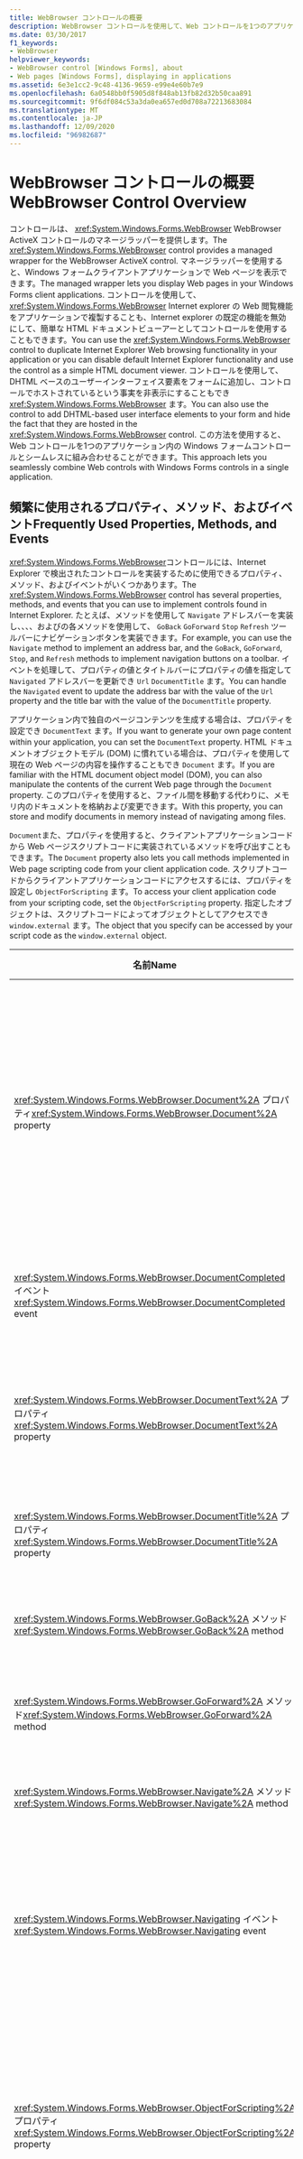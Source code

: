 ```yaml
---
title: WebBrowser コントロールの概要
description: WebBrowser コントロールを使用して、Web コントロールを1つのアプリケーション内の Windows フォームコントロールとシームレスに結合する方法について説明します。
ms.date: 03/30/2017
f1_keywords:
- WebBrowser
helpviewer_keywords:
- WebBrowser control [Windows Forms], about
- Web pages [Windows Forms], displaying in applications
ms.assetid: 6e3e1cc2-9c48-4136-9659-e99e4e60b7e9
ms.openlocfilehash: 6a0548bb0f5905d8f848ab13fb82d32b50caa891
ms.sourcegitcommit: 9f6df084c53a3da0ea657ed0d708a72213683084
ms.translationtype: MT
ms.contentlocale: ja-JP
ms.lasthandoff: 12/09/2020
ms.locfileid: "96982687"
---
```

# <a name="webbrowser-control-overview"></a><span data-ttu-id="9ff59-103">WebBrowser コントロールの概要</span><span class="sxs-lookup"><span data-stu-id="9ff59-103">WebBrowser Control Overview</span></span>
<span data-ttu-id="9ff59-104">コントロールは、 <xref:System.Windows.Forms.WebBrowser> WebBrowser ActiveX コントロールのマネージラッパーを提供します。</span><span class="sxs-lookup"><span data-stu-id="9ff59-104">The <xref:System.Windows.Forms.WebBrowser> control provides a managed wrapper for the WebBrowser ActiveX control.</span></span> <span data-ttu-id="9ff59-105">マネージラッパーを使用すると、Windows フォームクライアントアプリケーションで Web ページを表示できます。</span><span class="sxs-lookup"><span data-stu-id="9ff59-105">The managed wrapper lets you display Web pages in your Windows Forms client applications.</span></span> <span data-ttu-id="9ff59-106">コントロールを使用して、 <xref:System.Windows.Forms.WebBrowser> Internet explorer の Web 閲覧機能をアプリケーションで複製することも、Internet explorer の既定の機能を無効にして、簡単な HTML ドキュメントビューアーとしてコントロールを使用することもできます。</span><span class="sxs-lookup"><span data-stu-id="9ff59-106">You can use the <xref:System.Windows.Forms.WebBrowser> control to duplicate Internet Explorer Web browsing functionality in your application or you can disable default Internet Explorer functionality and use the control as a simple HTML document viewer.</span></span> <span data-ttu-id="9ff59-107">コントロールを使用して、DHTML ベースのユーザーインターフェイス要素をフォームに追加し、コントロールでホストされているという事実を非表示にすることもでき <xref:System.Windows.Forms.WebBrowser> ます。</span><span class="sxs-lookup"><span data-stu-id="9ff59-107">You can also use the control to add DHTML-based user interface elements to your form and hide the fact that they are hosted in the <xref:System.Windows.Forms.WebBrowser> control.</span></span> <span data-ttu-id="9ff59-108">この方法を使用すると、Web コントロールを1つのアプリケーション内の Windows フォームコントロールとシームレスに組み合わせることができます。</span><span class="sxs-lookup"><span data-stu-id="9ff59-108">This approach lets you seamlessly combine Web controls with Windows Forms controls in a single application.</span></span>  
  
## <a name="frequently-used-properties-methods-and-events"></a><span data-ttu-id="9ff59-109">頻繁に使用されるプロパティ、メソッド、およびイベント</span><span class="sxs-lookup"><span data-stu-id="9ff59-109">Frequently Used Properties, Methods, and Events</span></span>  
 <span data-ttu-id="9ff59-110"><xref:System.Windows.Forms.WebBrowser>コントロールには、Internet Explorer で検出されたコントロールを実装するために使用できるプロパティ、メソッド、およびイベントがいくつかあります。</span><span class="sxs-lookup"><span data-stu-id="9ff59-110">The <xref:System.Windows.Forms.WebBrowser> control has several properties, methods, and events that you can use to implement controls found in Internet Explorer.</span></span> <span data-ttu-id="9ff59-111">たとえば、メソッドを使用して `Navigate` アドレスバーを実装し、、、、およびの各メソッドを使用して、 `GoBack` `GoForward` `Stop` `Refresh` ツールバーにナビゲーションボタンを実装できます。</span><span class="sxs-lookup"><span data-stu-id="9ff59-111">For example, you can use the `Navigate` method to implement an address bar, and the `GoBack`, `GoForward`, `Stop`, and `Refresh` methods to implement navigation buttons on a toolbar.</span></span> <span data-ttu-id="9ff59-112">イベントを処理して、プロパティの値とタイトルバーにプロパティの値を指定して `Navigated` アドレスバーを更新でき `Url` `DocumentTitle` ます。</span><span class="sxs-lookup"><span data-stu-id="9ff59-112">You can handle the `Navigated` event to update the address bar with the value of the `Url` property and the title bar with the value of the `DocumentTitle` property.</span></span>  
  
 <span data-ttu-id="9ff59-113">アプリケーション内で独自のページコンテンツを生成する場合は、プロパティを設定でき `DocumentText` ます。</span><span class="sxs-lookup"><span data-stu-id="9ff59-113">If you want to generate your own page content within your application, you can set the `DocumentText` property.</span></span> <span data-ttu-id="9ff59-114">HTML ドキュメントオブジェクトモデル (DOM) に慣れている場合は、プロパティを使用して現在の Web ページの内容を操作することもでき `Document` ます。</span><span class="sxs-lookup"><span data-stu-id="9ff59-114">If you are familiar with the HTML document object model (DOM), you can also manipulate the contents of the current Web page through the `Document` property.</span></span> <span data-ttu-id="9ff59-115">このプロパティを使用すると、ファイル間を移動する代わりに、メモリ内のドキュメントを格納および変更できます。</span><span class="sxs-lookup"><span data-stu-id="9ff59-115">With this property, you can store and modify documents in memory instead of navigating among files.</span></span>  
  
 <span data-ttu-id="9ff59-116">`Document`また、プロパティを使用すると、クライアントアプリケーションコードから Web ページスクリプトコードに実装されているメソッドを呼び出すこともできます。</span><span class="sxs-lookup"><span data-stu-id="9ff59-116">The `Document` property also lets you call methods implemented in Web page scripting code from your client application code.</span></span> <span data-ttu-id="9ff59-117">スクリプトコードからクライアントアプリケーションコードにアクセスするには、プロパティを設定し `ObjectForScripting` ます。</span><span class="sxs-lookup"><span data-stu-id="9ff59-117">To access your client application code from your scripting code, set the `ObjectForScripting` property.</span></span> <span data-ttu-id="9ff59-118">指定したオブジェクトは、スクリプトコードによってオブジェクトとしてアクセスでき `window.external` ます。</span><span class="sxs-lookup"><span data-stu-id="9ff59-118">The object that you specify can be accessed by your script code as the `window.external` object.</span></span>  
  
|<span data-ttu-id="9ff59-119">名前</span><span class="sxs-lookup"><span data-stu-id="9ff59-119">Name</span></span>|<span data-ttu-id="9ff59-120">説明</span><span class="sxs-lookup"><span data-stu-id="9ff59-120">Description</span></span>|  
|----------|-----------------|  
|<span data-ttu-id="9ff59-121"><xref:System.Windows.Forms.WebBrowser.Document%2A> プロパティ</span><span class="sxs-lookup"><span data-stu-id="9ff59-121"><xref:System.Windows.Forms.WebBrowser.Document%2A> property</span></span>|<span data-ttu-id="9ff59-122">現在の Web ページの HTML ドキュメントオブジェクトモデル (DOM) へのマネージアクセスを提供するオブジェクトを取得します。</span><span class="sxs-lookup"><span data-stu-id="9ff59-122">Gets an object that provides managed access to the HTML document object model (DOM) of the current Web page.</span></span>|  
|<span data-ttu-id="9ff59-123"><xref:System.Windows.Forms.WebBrowser.DocumentCompleted> イベント</span><span class="sxs-lookup"><span data-stu-id="9ff59-123"><xref:System.Windows.Forms.WebBrowser.DocumentCompleted> event</span></span>|<span data-ttu-id="9ff59-124">Web ページの読み込みが終了したときに発生します。</span><span class="sxs-lookup"><span data-stu-id="9ff59-124">Occurs when a Web page finishes loading.</span></span>|  
|<span data-ttu-id="9ff59-125"><xref:System.Windows.Forms.WebBrowser.DocumentText%2A> プロパティ</span><span class="sxs-lookup"><span data-stu-id="9ff59-125"><xref:System.Windows.Forms.WebBrowser.DocumentText%2A> property</span></span>|<span data-ttu-id="9ff59-126">現在の Web ページの HTML コンテンツを取得または設定します。</span><span class="sxs-lookup"><span data-stu-id="9ff59-126">Gets or sets the HTML content of the current Web page.</span></span>|  
|<span data-ttu-id="9ff59-127"><xref:System.Windows.Forms.WebBrowser.DocumentTitle%2A> プロパティ</span><span class="sxs-lookup"><span data-stu-id="9ff59-127"><xref:System.Windows.Forms.WebBrowser.DocumentTitle%2A> property</span></span>|<span data-ttu-id="9ff59-128">現在の Web ページのタイトルを取得します。</span><span class="sxs-lookup"><span data-stu-id="9ff59-128">Gets the title of the current Web page.</span></span>|  
|<span data-ttu-id="9ff59-129"><xref:System.Windows.Forms.WebBrowser.GoBack%2A> メソッド</span><span class="sxs-lookup"><span data-stu-id="9ff59-129"><xref:System.Windows.Forms.WebBrowser.GoBack%2A> method</span></span>|<span data-ttu-id="9ff59-130">履歴内の前のページに移動します。</span><span class="sxs-lookup"><span data-stu-id="9ff59-130">Navigates to the previous page in history.</span></span>|  
|<span data-ttu-id="9ff59-131"><xref:System.Windows.Forms.WebBrowser.GoForward%2A> メソッド</span><span class="sxs-lookup"><span data-stu-id="9ff59-131"><xref:System.Windows.Forms.WebBrowser.GoForward%2A> method</span></span>|<span data-ttu-id="9ff59-132">履歴の次のページに移動します。</span><span class="sxs-lookup"><span data-stu-id="9ff59-132">Navigates to the next page in history.</span></span>|  
|<span data-ttu-id="9ff59-133"><xref:System.Windows.Forms.WebBrowser.Navigate%2A> メソッド</span><span class="sxs-lookup"><span data-stu-id="9ff59-133"><xref:System.Windows.Forms.WebBrowser.Navigate%2A> method</span></span>|<span data-ttu-id="9ff59-134">指定された URL に移動します。</span><span class="sxs-lookup"><span data-stu-id="9ff59-134">Navigates to the specified URL.</span></span>|  
|<span data-ttu-id="9ff59-135"><xref:System.Windows.Forms.WebBrowser.Navigating> イベント</span><span class="sxs-lookup"><span data-stu-id="9ff59-135"><xref:System.Windows.Forms.WebBrowser.Navigating> event</span></span>|<span data-ttu-id="9ff59-136">ナビゲーションが開始される前に発生し、アクションをキャンセルできるようにします。</span><span class="sxs-lookup"><span data-stu-id="9ff59-136">Occurs before navigation begins, enabling the action to be canceled.</span></span>|  
|<span data-ttu-id="9ff59-137"><xref:System.Windows.Forms.WebBrowser.ObjectForScripting%2A> プロパティ</span><span class="sxs-lookup"><span data-stu-id="9ff59-137"><xref:System.Windows.Forms.WebBrowser.ObjectForScripting%2A> property</span></span>|<span data-ttu-id="9ff59-138">Web ページスクリプトコードがアプリケーションとの通信に使用できるオブジェクトを取得または設定します。</span><span class="sxs-lookup"><span data-stu-id="9ff59-138">Gets or sets an object that Web page scripting code can use to communicate with your application.</span></span>|  
|<span data-ttu-id="9ff59-139"><xref:System.Windows.Forms.WebBrowser.Print%2A> メソッド</span><span class="sxs-lookup"><span data-stu-id="9ff59-139"><xref:System.Windows.Forms.WebBrowser.Print%2A> method</span></span>|<span data-ttu-id="9ff59-140">現在の Web ページを印刷します。</span><span class="sxs-lookup"><span data-stu-id="9ff59-140">Prints the current Web page.</span></span>|  
|<span data-ttu-id="9ff59-141"><xref:System.Windows.Forms.WebBrowser.Refresh%2A> メソッド</span><span class="sxs-lookup"><span data-stu-id="9ff59-141"><xref:System.Windows.Forms.WebBrowser.Refresh%2A> method</span></span>|<span data-ttu-id="9ff59-142">現在の Web ページを再読み込みします。</span><span class="sxs-lookup"><span data-stu-id="9ff59-142">Reloads the current Web page.</span></span>|  
|<span data-ttu-id="9ff59-143"><xref:System.Windows.Forms.WebBrowser.Stop%2A> メソッド</span><span class="sxs-lookup"><span data-stu-id="9ff59-143"><xref:System.Windows.Forms.WebBrowser.Stop%2A> method</span></span>|<span data-ttu-id="9ff59-144">現在のナビゲーションを停止し、サウンドやアニメーションなどの動的なページ要素を停止します。</span><span class="sxs-lookup"><span data-stu-id="9ff59-144">Halts the current navigation and stops dynamic page elements such as sounds and animation.</span></span>|  
|<span data-ttu-id="9ff59-145"><xref:System.Windows.Forms.WebBrowser.Url%2A> プロパティ</span><span class="sxs-lookup"><span data-stu-id="9ff59-145"><xref:System.Windows.Forms.WebBrowser.Url%2A> property</span></span>|<span data-ttu-id="9ff59-146">現在の Web ページの URL を取得または設定します。</span><span class="sxs-lookup"><span data-stu-id="9ff59-146">Gets or sets the URL of the current Web page.</span></span> <span data-ttu-id="9ff59-147">このプロパティを設定すると、コントロールが新しい URL に移動します。</span><span class="sxs-lookup"><span data-stu-id="9ff59-147">Setting this property navigates the control to the new URL.</span></span>|  
  
## <a name="see-also"></a><span data-ttu-id="9ff59-148">関連項目</span><span class="sxs-lookup"><span data-stu-id="9ff59-148">See also</span></span>

- <xref:System.Windows.Forms.WebBrowser>
- <xref:System.Windows.Forms.WebBrowserDocumentCompletedEventArgs>
- <xref:System.Windows.Forms.WebBrowserDocumentCompletedEventHandler>
- <xref:System.Windows.Forms.WebBrowserEncryptionLevel>
- <xref:System.Windows.Forms.WebBrowserNavigatedEventArgs>
- <xref:System.Windows.Forms.WebBrowserNavigatedEventHandler>
- <xref:System.Windows.Forms.WebBrowserNavigatingEventArgs>
- <xref:System.Windows.Forms.WebBrowserNavigatingEventHandler>
- <xref:System.Windows.Forms.WebBrowserProgressChangedEventArgs>
- <xref:System.Windows.Forms.WebBrowserReadyState>
- <xref:System.Windows.Forms.WebBrowserRefreshOption>
- [<span data-ttu-id="9ff59-149">方法: WebBrowser コントロールで URL に移動する</span><span class="sxs-lookup"><span data-stu-id="9ff59-149">How to: Navigate to a URL with the WebBrowser Control</span></span>](how-to-navigate-to-a-url-with-the-webbrowser-control.md)
- [<span data-ttu-id="9ff59-150">方法: WebBrowser コントロールを使用して印刷する</span><span class="sxs-lookup"><span data-stu-id="9ff59-150">How to: Print with a WebBrowser Control</span></span>](how-to-print-with-a-webbrowser-control.md)
- [<span data-ttu-id="9ff59-151">方法: Windows フォーム アプリケーションに Web ブラウザーの機能を追加する</span><span class="sxs-lookup"><span data-stu-id="9ff59-151">How to: Add Web Browser Capabilities to a Windows Forms Application</span></span>](how-to-add-web-browser-capabilities-to-a-windows-forms-application.md)
- [<span data-ttu-id="9ff59-152">方法: Windows フォーム アプリケーションで HTML ドキュメントビューアーを作成する</span><span class="sxs-lookup"><span data-stu-id="9ff59-152">How to: Create an HTML Document Viewer in a Windows Forms Application</span></span>](how-to-create-an-html-document-viewer-in-a-windows-forms-application.md)
- [<span data-ttu-id="9ff59-153">方法: DHTML コードとクライアント アプリケーション コード間の双方向の通信を実装する</span><span class="sxs-lookup"><span data-stu-id="9ff59-153">How to: Implement Two-Way Communication Between DHTML Code and Client Application Code</span></span>](implement-two-way-com-between-dhtml-and-client.md)
- [<span data-ttu-id="9ff59-154">WebBrowser セキュリティ</span><span class="sxs-lookup"><span data-stu-id="9ff59-154">WebBrowser Security</span></span>](webbrowser-security.md)

